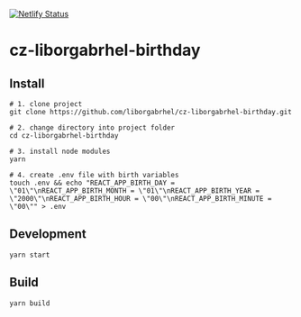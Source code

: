 [![Netlify Status](https://api.netlify.com/api/v1/badges/21fdbd78-3ac8-4a5d-9e88-332ebc2b4e1d/deploy-status)](https://app.netlify.com/sites/keen-kilby-a80600/deploys)

# cz-liborgabrhel-birthday

## Install
```shell script
# 1. clone project
git clone https://github.com/liborgabrhel/cz-liborgabrhel-birthday.git

# 2. change directory into project folder
cd cz-liborgabrhel-birthday

# 3. install node modules
yarn

# 4. create .env file with birth variables
touch .env && echo "REACT_APP_BIRTH_DAY = \"01\"\nREACT_APP_BIRTH_MONTH = \"01\"\nREACT_APP_BIRTH_YEAR = \"2000\"\nREACT_APP_BIRTH_HOUR = \"00\"\nREACT_APP_BIRTH_MINUTE = \"00\"" > .env
```

## Development
```shell script
yarn start
```

## Build
```shell script
yarn build
```
